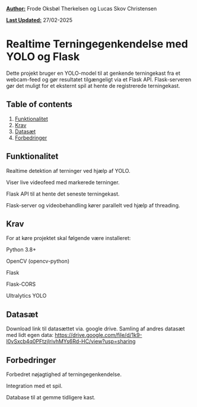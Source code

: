 **<ins>Author:</ins>** Frode Oksbøl Therkelsen og Lucas Skov Christensen

**<ins>Last Updated:</ins>** 27/02-2025

# Realtime Terningegenkendelse med YOLO og Flask

Dette projekt bruger en YOLO-model til at genkende terningekast fra et webcam-feed og gør resultatet tilgængeligt via et Flask API. Flask-serveren gør det muligt for et eksternt spil at hente de registrerede terningekast.

## Table of contents
1. [Funktionalitet](#Funktionalitet)
3. [Krav](#Krav)
4. [Datasæt](#Datasæt)
5. [Forbedringer](#Forbedringer)

## Funktionalitet

Realtime detektion af terninger ved hjælp af YOLO.

Viser live videofeed med markerede terninger.

Flask API til at hente det seneste terningekast.

Flask-server og videobehandling kører parallelt ved hjælp af threading.

## Krav

For at køre projektet skal følgende være installeret:

Python 3.8+

OpenCV (opencv-python)

Flask

Flask-CORS

Ultralytics YOLO

## Datasæt
Download link til datasættet via. google drive. Samling af andres datasæt med lidt egen data:
https://drive.google.com/file/d/1k9-I0vSxcb4q0PFtzjIrivhMYs6Rd-HC/view?usp=sharing

## Forbedringer

Forbedret nøjagtighed af terningegenkendelse.

Integration med et spil.

Database til at gemme tidligere kast.
